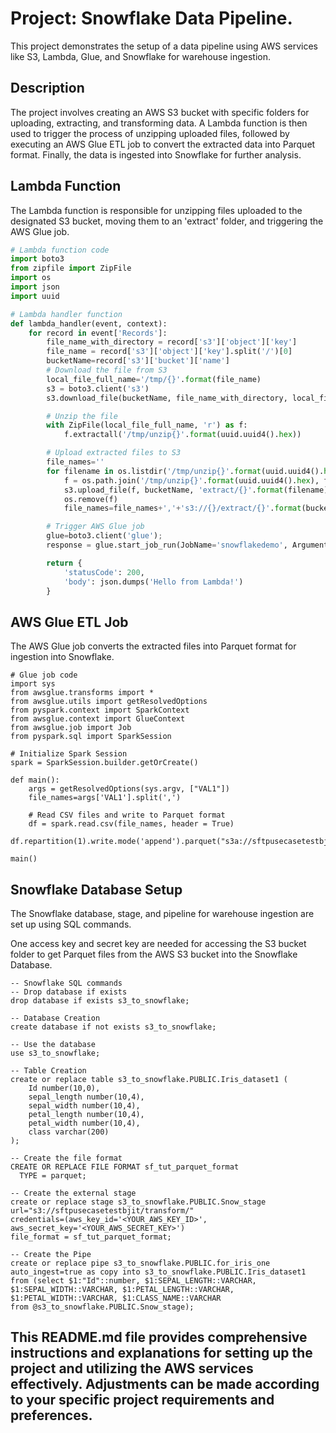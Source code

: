 # Project: Snowflake Data Pipeline.

This project demonstrates the setup of a data pipeline using AWS services like S3, Lambda, Glue, and Snowflake for warehouse ingestion.

## Description

The project involves creating an AWS S3 bucket with specific folders for uploading, extracting, and transforming data. A Lambda function is then used to trigger the process of unzipping uploaded files, followed by executing an AWS Glue ETL job to convert the extracted data into Parquet format. Finally, the data is ingested into Snowflake for further analysis.

## Lambda Function

The Lambda function is responsible for unzipping files uploaded to the designated S3 bucket, moving them to an 'extract' folder, and triggering the AWS Glue job.

```python
# Lambda function code
import boto3
from zipfile import ZipFile
import os
import json
import uuid

# Lambda handler function
def lambda_handler(event, context):
    for record in event['Records']:
        file_name_with_directory = record['s3']['object']['key']
        file_name = record['s3']['object']['key'].split('/')[0]
        bucketName=record['s3']['bucket']['name']
        # Download the file from S3
        local_file_full_name='/tmp/{}'.format(file_name)
        s3 = boto3.client('s3')
        s3.download_file(bucketName, file_name_with_directory, local_file_full_name)

        # Unzip the file
        with ZipFile(local_file_full_name, 'r') as f:
            f.extractall('/tmp/unzip{}'.format(uuid.uuid4().hex))

        # Upload extracted files to S3
        file_names=''
        for filename in os.listdir('/tmp/unzip{}'.format(uuid.uuid4().hex)):
            f = os.path.join('/tmp/unzip{}'.format(uuid.uuid4().hex), filename)
            s3.upload_file(f, bucketName, 'extract/{}'.format(filename))
            os.remove(f)
            file_names=file_names+','+'s3://{}/extract/{}'.format(bucketName,filename)

        # Trigger AWS Glue job
        glue=boto3.client('glue');
        response = glue.start_job_run(JobName='snowflakedemo', Arguments={"--VAL1":file_names[1:]})

        return {
            'statusCode': 200,
            'body': json.dumps('Hello from Lambda!')
        }
```

## AWS Glue ETL Job

The AWS Glue job converts the extracted files into Parquet format for ingestion into Snowflake.

```
# Glue job code
import sys
from awsglue.transforms import *
from awsglue.utils import getResolvedOptions
from pyspark.context import SparkContext
from awsglue.context import GlueContext
from awsglue.job import Job
from pyspark.sql import SparkSession

# Initialize Spark Session
spark = SparkSession.builder.getOrCreate()

def main():
    args = getResolvedOptions(sys.argv, ["VAL1"])
    file_names=args['VAL1'].split(',')

    # Read CSV files and write to Parquet format
    df = spark.read.csv(file_names, header = True)
    df.repartition(1).write.mode('append').parquet("s3a://sftpusecasetestbjit/transform/")

main()

```

## Snowflake Database Setup

The Snowflake database, stage, and pipeline for warehouse ingestion are set up using SQL commands.

One access key and secret key are needed for accessing the S3 bucket folder to get Parquet files from the AWS S3 bucket into the Snowflake Database.

```
-- Snowflake SQL commands
-- Drop database if exists
drop database if exists s3_to_snowflake;

-- Database Creation
create database if not exists s3_to_snowflake;

-- Use the database
use s3_to_snowflake;

-- Table Creation
create or replace table s3_to_snowflake.PUBLIC.Iris_dataset1 (
    Id number(10,0),
    sepal_length number(10,4),
    sepal_width number(10,4),
    petal_length number(10,4),
    petal_width number(10,4),
    class varchar(200)
);

-- Create the file format
CREATE OR REPLACE FILE FORMAT sf_tut_parquet_format
  TYPE = parquet;

-- Create the external stage
create or replace stage s3_to_snowflake.PUBLIC.Snow_stage url="s3://sftpusecasetestbjit/transform/"
credentials=(aws_key_id='<YOUR_AWS_KEY_ID>', aws_secret_key='<YOUR_AWS_SECRET_KEY>')
file_format = sf_tut_parquet_format;

-- Create the Pipe
create or replace pipe s3_to_snowflake.PUBLIC.for_iris_one auto_ingest=true as copy into s3_to_snowflake.PUBLIC.Iris_dataset1
from (select $1:"Id"::number, $1:SEPAL_LENGTH::VARCHAR, $1:SEPAL_WIDTH::VARCHAR, $1:PETAL_LENGTH::VARCHAR, $1:PETAL_WIDTH::VARCHAR, $1:CLASS_NAME::VARCHAR
from @s3_to_snowflake.PUBLIC.Snow_stage);

```

## This README.md file provides comprehensive instructions and explanations for setting up the project and utilizing the AWS services effectively. Adjustments can be made according to your specific project requirements and preferences.